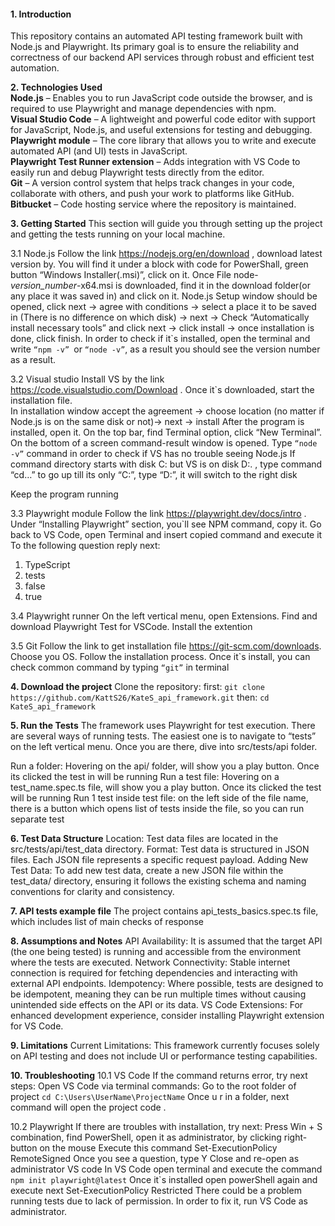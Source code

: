 #### **1. Introduction**
This repository contains an automated API testing framework built with Node.js and Playwright. Its primary goal is to ensure the reliability and correctness of our backend API services through robust and efficient test automation.



**2. Technologies Used**<br/>
**Node.js** – Enables you to run JavaScript code outside the browser, and is required to use Playwright and manage dependencies with npm.<br/>
**Visual Studio Code** – A lightweight and powerful code editor with support for JavaScript, Node.js, and useful extensions for testing and debugging.<br/>
**Playwright module** – The core library that allows you to write and execute automated API (and UI) tests in JavaScript.<br/>
**Playwright Test Runner extension** – Adds integration with VS Code to easily run and debug Playwright tests directly from the editor.<br/>
**Git** – A version control system that helps track changes in your code, collaborate with others, and push your work to platforms like GitHub.<br/>
**Bitbucket** –  Code hosting service where the repository is maintained.<br/>



**3. Getting Started**
This section will guide you through setting up the project and getting the tests running on your local machine.

3.1 Node.js
Follow the link https://nodejs.org/en/download , download latest version by. You will find it under a block with code for PowerShall, green button “Windows Installer(.msi)”,  click on it.
Once File  node-*version_number*-x64.msi  is downloaded, find it in the download folder(or any place it was saved in) and click on it.
Node.js Setup window should be opened, click next -> agree with conditions -> select a place it to be saved in (There is no difference on which disk) -> next -> Check “Automatically install necessary tools” and click next -> click install -> once installation is done, click finish.
In order to check if it`s installed, open the terminal and write ```“npm -v” ```or ```“node -v”```, as a result you should see the version number as a result.

3.2 Visual studio
Install VS by the link https://code.visualstudio.com/Download . Once it`s downloaded, start the installation file.  
In installation window accept the agreement -> choose location (no matter if Node.js is on the same disk or not)-> next -> install
After the program is installed, open it. On the top bar, find Terminal option, click “New Terminal”. On the bottom of a screen command-result window is opened. Type ```“node -v”``` command in order to check if VS has no trouble seeing Node.js
If command directory starts with disk C: but VS is on disk D:. , type command “cd…” to go up till its only “C:”, type “D:”, it will switch to the right disk

Keep the program running 

3.3 Playwright module
Follow the link https://playwright.dev/docs/intro . Under “Installing Playwright” section, you`ll see NPM command, copy it. Go back to VS Code, open Terminal and insert copied command and execute it
To the following question reply next:
1) TypeScript
2) tests
3) false
4) true

3.4  Playwright runner
On the left vertical menu, open Extensions. Find and download Playwright Test for VSCode. Install the extention

3.5 Git
Follow the link to get installation file https://git-scm.com/downloads. Choose you OS. Follow the installation process. Once it`s install, you can check common command by typing ```“git”``` in terminal



**4. Download the project**
Clone the repository:
first:
```git clone https://github.com/KattS26/KateS_api_framework.git```
then:
```cd KateS_api_framework```



**5. Run the Tests**
The framework uses Playwright for test execution.
There are several ways of running tests. The easiest one is to navigate to “tests” on the left vertical menu. Once you are there, dive into  src/tests/api folder. 

Run a folder: Hovering on the api/ folder, will show you a play button. Once its clicked the test in  will be running 
Run a test file: Hovering on a test_name.spec.ts file, will show you a play button. Once its clicked the test will be running 
Run 1 test inside test file: on the left side of the file name, there is a button which opens list of tests inside the file, so you can run separate test 



**6. Test Data Structure**
Location: Test data files are located in the src/tests/api/test_data directory.
Format: Test data is structured in JSON files. Each JSON file represents a specific request payload.
Adding New Test Data: To add new test data, create a new JSON file within the test_data/ directory, ensuring it follows the existing schema and naming conventions for clarity and consistency.



**7. API tests example file**
The project contains api_tests_basics.spec.ts file, which includes list of main checks of response



**8. Assumptions and Notes** 
API Availability: It is assumed that the target API (the one being tested) is running and accessible from the environment where the tests are executed.
Network Connectivity: Stable internet connection is required for fetching dependencies and interacting with external API endpoints.
Idempotency: Where possible, tests are designed to be idempotent, meaning they can be run multiple times without causing unintended side effects on the API or its data.
VS Code Extensions: For enhanced development experience, consider installing Playwright extension for VS Code.




**9. Limitations**
Current Limitations:
This framework currently focuses solely on API testing and does not include UI or performance testing capabilities.



**10. Troubleshooting**
10.1 VS Code
If the command returns error, try next steps:
Open VS Code via terminal commands:
Go to the root folder of project
```cd C:\Users\UserName\ProjectName```
Once u r in a folder, next command will open the project
code .



10.2 Playwright 
If there are troubles with installation, try next:
Press Win + S combination,  find PowerShell, open it as administrator, by clicking right-button on the mouse 
Execute this command 
Set-ExecutionPolicy RemoteSigned
Once you see a question, type Y 
Close and re-open as administrator VS code 
In VS Code open terminal and execute the command 
```npm init playwright@latest```
Once it`s installed open powerShell again and execute next
Set-ExecutionPolicy Restricted
There could be a problem running tests due to lack of permission. In order to fix it, run VS Code as administrator.  

